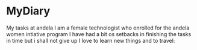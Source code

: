 # MyDiary
My tasks at andela
I am a  female technologist who enrolled for the andela women intiative program
I have had a bit os setbacks in finishing the tasks in time but i shall not give up
I love to learn new things and to travel:
